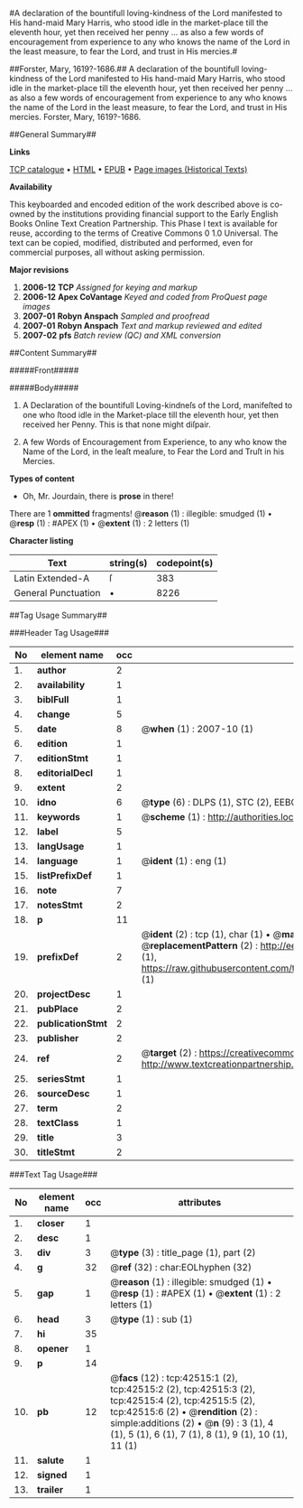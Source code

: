 #A declaration of the bountifull loving-kindness of the Lord manifested to His hand-maid Mary Harris, who stood idle in the market-place till the eleventh hour, yet then received her penny ... as also a few words of encouragement from experience to any who knows the name of the Lord in the least measure, to fear the Lord, and trust in His mercies.#

##Forster, Mary, 1619?-1686.##
A declaration of the bountifull loving-kindness of the Lord manifested to His hand-maid Mary Harris, who stood idle in the market-place till the eleventh hour, yet then received her penny ... as also a few words of encouragement from experience to any who knows the name of the Lord in the least measure, to fear the Lord, and trust in His mercies.
Forster, Mary, 1619?-1686.

##General Summary##

**Links**

[TCP catalogue](http://www.ota.ox.ac.uk/tcp/)  • 
[HTML](http://tei.it.ox.ac.uk/tcp/Texts-HTML/free/A70/A70063.html)  • 
[EPUB](http://tei.it.ox.ac.uk/tcp/Texts-EPUB/free/A70/A70063.epub) • 
[Page images (Historical Texts)](https://data.historicaltexts.jisc.ac.uk/view?pubId=eebo-09145150e&pageId=eebo-09145150e-42515-1)

**Availability**

This keyboarded and encoded edition of the
	       work described above is co-owned by the institutions
	       providing financial support to the Early English Books
	       Online Text Creation Partnership. This Phase I text is
	       available for reuse, according to the terms of Creative
	       Commons 0 1.0 Universal. The text can be copied,
	       modified, distributed and performed, even for
	       commercial purposes, all without asking permission.

**Major revisions**

1. __2006-12__ __TCP__ *Assigned for keying and markup*
1. __2006-12__ __Apex CoVantage__ *Keyed and coded from ProQuest page images*
1. __2007-01__ __Robyn Anspach__ *Sampled and proofread*
1. __2007-01__ __Robyn Anspach__ *Text and markup reviewed and edited*
1. __2007-02__ __pfs__ *Batch review (QC) and XML conversion*

##Content Summary##

#####Front#####

#####Body#####

1. A Declaration of the bountifull Loving-kindneſs of the Lord, manifeſted to one who ſtood idle in the Market-place till the eleventh hour, yet then received her Penny. This is that none might diſpair.

1. A few Words of Encouragement from Experience, to any who know the Name of the Lord, in the leaſt meaſure, to Fear the Lord and Truſt in his Mercies.

**Types of content**

  * Oh, Mr. Jourdain, there is **prose** in there!

There are 1 **ommitted** fragments! 
 @__reason__ (1) : illegible: smudged (1)  •  @__resp__ (1) : #APEX (1)  •  @__extent__ (1) : 2 letters (1)

**Character listing**


|Text|string(s)|codepoint(s)|
|---|---|---|
|Latin Extended-A|ſ|383|
|General Punctuation|•|8226|

##Tag Usage Summary##

###Header Tag Usage###

|No|element name|occ|attributes|
|---|---|---|---|
|1.|__author__|2||
|2.|__availability__|1||
|3.|__biblFull__|1||
|4.|__change__|5||
|5.|__date__|8| @__when__ (1) : 2007-10 (1)|
|6.|__edition__|1||
|7.|__editionStmt__|1||
|8.|__editorialDecl__|1||
|9.|__extent__|2||
|10.|__idno__|6| @__type__ (6) : DLPS (1), STC (2), EEBO-CITATION (1), OCLC (1), VID (1)|
|11.|__keywords__|1| @__scheme__ (1) : http://authorities.loc.gov/ (1)|
|12.|__label__|5||
|13.|__langUsage__|1||
|14.|__language__|1| @__ident__ (1) : eng (1)|
|15.|__listPrefixDef__|1||
|16.|__note__|7||
|17.|__notesStmt__|2||
|18.|__p__|11||
|19.|__prefixDef__|2| @__ident__ (2) : tcp (1), char (1)  •  @__matchPattern__ (2) : ([0-9\-]+):([0-9IVX]+) (1), (.+) (1)  •  @__replacementPattern__ (2) : http://eebo.chadwyck.com/downloadtiff?vid=$1&page=$2 (1), https://raw.githubusercontent.com/textcreationpartnership/Texts/master/tcpchars.xml#$1 (1)|
|20.|__projectDesc__|1||
|21.|__pubPlace__|2||
|22.|__publicationStmt__|2||
|23.|__publisher__|2||
|24.|__ref__|2| @__target__ (2) : https://creativecommons.org/publicdomain/zero/1.0/ (1), http://www.textcreationpartnership.org/docs/. (1)|
|25.|__seriesStmt__|1||
|26.|__sourceDesc__|1||
|27.|__term__|2||
|28.|__textClass__|1||
|29.|__title__|3||
|30.|__titleStmt__|2||


###Text Tag Usage###

|No|element name|occ|attributes|
|---|---|---|---|
|1.|__closer__|1||
|2.|__desc__|1||
|3.|__div__|3| @__type__ (3) : title_page (1), part (2)|
|4.|__g__|32| @__ref__ (32) : char:EOLhyphen (32)|
|5.|__gap__|1| @__reason__ (1) : illegible: smudged (1)  •  @__resp__ (1) : #APEX (1)  •  @__extent__ (1) : 2 letters (1)|
|6.|__head__|3| @__type__ (1) : sub (1)|
|7.|__hi__|35||
|8.|__opener__|1||
|9.|__p__|14||
|10.|__pb__|12| @__facs__ (12) : tcp:42515:1 (2), tcp:42515:2 (2), tcp:42515:3 (2), tcp:42515:4 (2), tcp:42515:5 (2), tcp:42515:6 (2)  •  @__rendition__ (2) : simple:additions (2)  •  @__n__ (9) : 3 (1), 4 (1), 5 (1), 6 (1), 7 (1), 8 (1), 9 (1), 10 (1), 11 (1)|
|11.|__salute__|1||
|12.|__signed__|1||
|13.|__trailer__|1||
